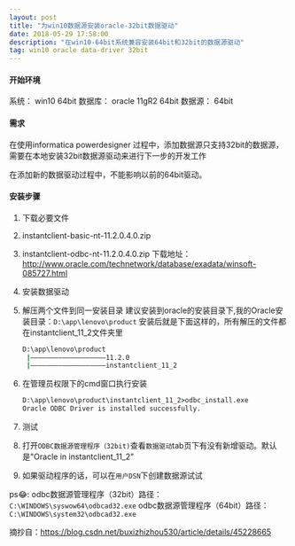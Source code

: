 ```yaml
---
layout: post
title: "为win10数据源安装oracle-32bit数据驱动"
date: 2018-05-29 17:58:00
description: "在win10-64bit系统兼容安装64bit和32bit的数据源驱动"
tag: win10 oracle data-driver 32bit
---
```


#### 开始环境
系统： win10 64bit
数据库： oracle 11gR2 64bit
数据源： 64bit

#### 需求
在使用informatica powerdesigner 过程中，添加数据源只支持32bit的数据源，需要在本地安装32bit数据源驱动来进行下一步的开发工作

在添加新的数据驱动过程中，不能影响以前的64bit驱动。

#### 安装步骤
1. 下载必要文件
  1. instantclient-basic-nt-11.2.0.4.0.zip
  2. instantclient-odbc-nt-11.2.0.4.0.zip
下载地址：http://www.oracle.com/technetwork/database/exadata/winsoft-085727.html

2. 安装数据驱动
  1. 解压两个文件到同一安装目录
      建议安装到oracle的安装目录下,我的Oracle安装目录：`D:\app\lenovo\product`
      安装后就是下面这样的，所有解压的文件都在instantclient_11_2文件夹里
      ``` cmd
      D:\app\lenovo\product
       |———————————————————11.2.0
       |———————————————————instantclient_11_2

      ```

  2. 在管理员权限下的cmd窗口执行安装

      ``` cmd
      D:\app\lenovo\product\instantclient_11_2>odbc_install.exe
      Oracle ODBC Driver is installed successfully.

      ```

3. 测试
  1. 打开`ODBC数据源管理程序（32bit)`查看`数据驱动`tab页下有没有新增驱动。默认是"Oracle in instantclient_11_2"
  2. 如果驱动程序的话，可以在`用户DSN`下创建数据源试试


ps😂:
odbc数据源管理程序（32bit）路径：`C:\WINDOWS\syswow64\odbcad32.exe`
odbc数据源管理程序（64bit）路径：`C:\WINDOWS\system32\odbcad32.exe`

摘抄自：https://blog.csdn.net/buxizhizhou530/article/details/45228665
